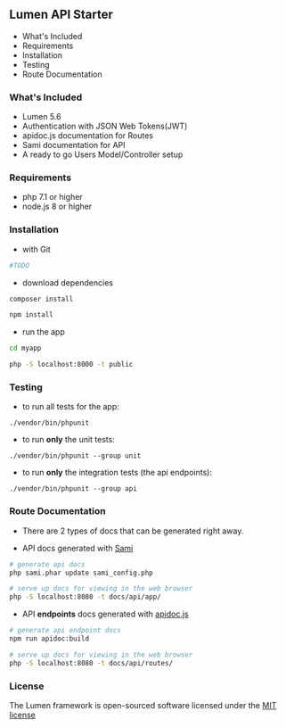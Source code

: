 ## Lumen API Starter

- What's Included
- Requirements
- Installation
- Testing
- Route Documentation


### What's Included

- Lumen 5.6
- Authentication with JSON Web Tokens(JWT)
- apidoc.js documentation for Routes
- Sami documentation for API
- A ready to go Users Model/Controller setup

### Requirements

- php 7.1 or higher
- node.js 8 or higher

### Installation

- with Git

```sh
#TODO
```

- download dependencies

```sh
composer install

npm install
```

- run the app

```sh
cd myapp

php -S localhost:8000 -t public
```


### Testing

- to run all tests for the app:

`./vendor/bin/phpunit`

- to run **only** the unit tests:

`./vendor/bin/phpunit --group unit`

- to run **only** the integration tests (the api endpoints):

`./vendor/bin/phpunit --group api`


### Route Documentation

- There are 2 types of docs that can be generated right away.

- API docs generated with [Sami](https://github.com/FriendsOfPHP/Sami)

```sh
# generate api docs
php sami.phar update sami_config.php

# serve up docs for viewing in the web browser
php -S localhost:8080 -t docs/api/app/
```
- API **endpoints** docs generated with [apidoc.js](http://apidocjs.com/)

```sh
# generate api endpoint docs
npm run apidoc:build

# serve up docs for viewing in the web browser
php -S localhost:8080 -t docs/api/routes/
```

### License

The Lumen framework is open-sourced software licensed under the [MIT license](http://opensource.org/licenses/MIT)
